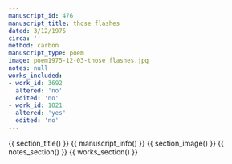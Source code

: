 ```yaml
---
manuscript_id: 476
manuscript_title: those flashes
dated: 3/12/1975
circa: ''
method: carbon
manuscript_type: poem
image: poem1975-12-03-those_flashes.jpg
notes: null
works_included:
- work_id: 3692
  altered: 'no'
  edited: 'no'
- work_id: 1821
  altered: 'yes'
  edited: 'no'
---
```


{{ section_title() }}
{{ manuscript_info() }}
{{ section_image() }}
{{ notes_section() }}
{{ works_section() }}
